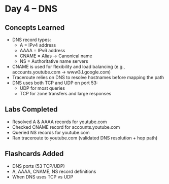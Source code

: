 # Day 4 – DNS

## Concepts Learned
- DNS record types:
  - A = IPv4 address
  - AAAA = IPv6 address
  - CNAME = Alias → Canonical name
  - NS = Authoritative name servers
- CNAME is used for flexibility and load balancing (e.g., accounts.youtube.com → www3.l.google.com)
- Traceroute relies on DNS to resolve hostnames before mapping the path
- DNS uses both TCP and UDP on port 53:
  - UDP for most queries
  - TCP for zone transfers and large responses

## Labs Completed
- Resolved A & AAAA records for youtube.com
- Checked CNAME record for accounts.youtube.com
- Queried NS records for youtube.com
- Ran traceroute to youtube.com (validated DNS resolution + hop path)

## Flashcards Added
- DNS ports (53 TCP/UDP)
- A, AAAA, CNAME, NS record definitions
- When DNS uses TCP vs UDP
